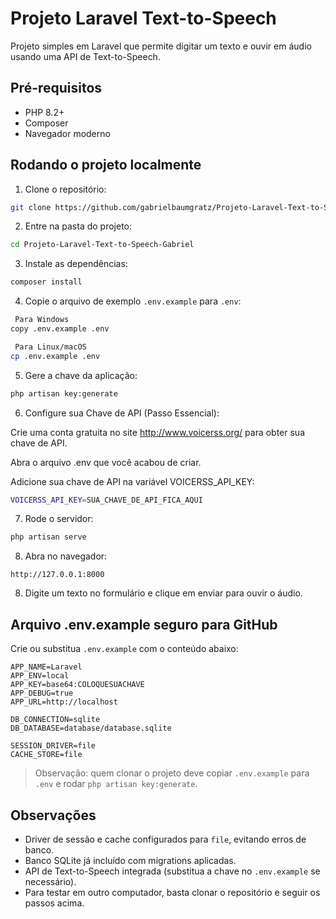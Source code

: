 # Projeto Laravel Text-to-Speech

Projeto simples em Laravel que permite digitar um texto e ouvir em áudio usando uma API de Text-to-Speech.

## Pré-requisitos

* PHP 8.2+
* Composer
* Navegador moderno

## Rodando o projeto localmente

1. Clone o repositório:

```bash
git clone https://github.com/gabrielbaumgratz/Projeto-Laravel-Text-to-Speech-Gabriel.git
```

2. Entre na pasta do projeto:

```bash
cd Projeto-Laravel-Text-to-Speech-Gabriel
```

3. Instale as dependências:

```bash
composer install
```

4. Copie o arquivo de exemplo `.env.example` para `.env`:

```bash
 Para Windows
copy .env.example .env

 Para Linux/macOS
cp .env.example .env
```

5. Gere a chave da aplicação:

```bash
php artisan key:generate
```
6. Configure sua Chave de API (Passo Essencial):

Crie uma conta gratuita no site http://www.voicerss.org/ para obter sua chave de API.

Abra o arquivo .env que você acabou de criar.

Adicione sua chave de API na variável VOICERSS_API_KEY:
```bash
VOICERSS_API_KEY=SUA_CHAVE_DE_API_FICA_AQUI
```
7. Rode o servidor:

```bash
php artisan serve
```

8. Abra no navegador:

```
http://127.0.0.1:8000
```

8. Digite um texto no formulário e clique em enviar para ouvir o áudio.

## Arquivo .env.example seguro para GitHub

Crie ou substitua `.env.example` com o conteúdo abaixo:

```env
APP_NAME=Laravel
APP_ENV=local
APP_KEY=base64:COLOQUESUACHAVE
APP_DEBUG=true
APP_URL=http://localhost

DB_CONNECTION=sqlite
DB_DATABASE=database/database.sqlite

SESSION_DRIVER=file
CACHE_STORE=file
```

> Observação: quem clonar o projeto deve copiar `.env.example` para `.env` e rodar `php artisan key:generate`.

## Observações

* Driver de sessão e cache configurados para `file`, evitando erros de banco.
* Banco SQLite já incluído com migrations aplicadas.
* API de Text-to-Speech integrada (substitua a chave no `.env.example` se necessário).
* Para testar em outro computador, basta clonar o repositório e seguir os passos acima.
